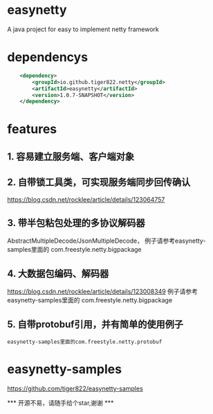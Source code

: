 # easynetty
A java project for easy to implement netty framework
# dependencys
```xml
    <dependency>
        <groupId>io.github.tiger822.netty</groupId>
        <artifactId>easynetty</artifactId>
        <version>1.0.7-SNAPSHOT</version>
    </dependency>
```
# features
## 1. 容易建立服务端、客户端对象
## 2. 自带锁工具类，可实现服务端同步回传确认 
https://blog.csdn.net/rocklee/article/details/123064757
## 3. 带半包粘包处理的多协议解码器
   AbstractMultipleDecode/JsonMultipleDecode，
   例子请参考easynetty-samples里面的 com.freestyle.netty.bigpackage
## 4. 大数据包编码、解码器
   https://blog.csdn.net/rocklee/article/details/123008349
   例子请参考easynetty-samples里面的 com.freestyle.netty.bigpackage
## 5. 自带protobuf引用，并有简单的使用例子
    easynetty-samples里面的com.freestyle.netty.protobuf
# easynetty-samples
https://github.com/tiger822/easynetty-samples


*** 开源不易，请随手给个star,谢谢 ***